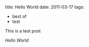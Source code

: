 title: Hello World
date: 2011-03-17
tags:
  - best of
  - test


This is a test post

*Hello World*
